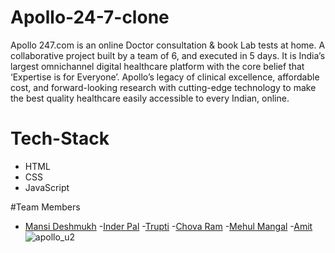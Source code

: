 # Apollo-24-7-clone
Apollo 247.com is an online Doctor consultation & book Lab tests at home.
A collaborative project built by a team of 6, and executed in 5 days.
It is  India’s largest omnichannel digital healthcare platform with the core belief that ‘Expertise is for Everyone’.
Apollo’s legacy of clinical excellence, affordable cost, and forward-looking research with cutting-edge technology 
to make the best quality healthcare easily accessible to every Indian, online.

# Tech-Stack

- HTML
- CSS
- JavaScript

#Team Members
- <a href="https://github.com/Mansi-Deshmukh">Mansi Deshmukh</a>
-<a href="https://github.com/Inder-Pal-github">Inder Pal</a>
-<a href="https://github.com/TruptiRG">Trupti</a>
-<a href="https://github.com/Ramcr32">Chova Ram</a>
-<a href="https://github.com/mehulmangal">Mehul Mangal</a>
-<a href="https://github.com/Jhaamit8877">Amit</a>
![apollo_u2](https://user-images.githubusercontent.com/101567088/191050450-0bd4ea62-4549-41c3-afbe-572063d81970.png)
